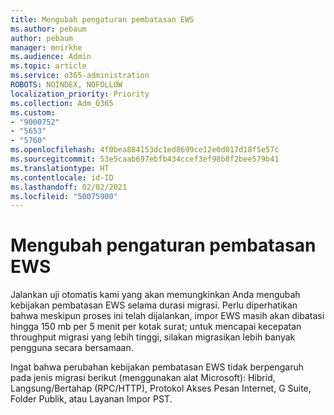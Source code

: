 ```yaml
---
title: Mengubah pengaturan pembatasan EWS
ms.author: pebaum
author: pebaum
manager: mnirkhe
ms.audience: Admin
ms.topic: article
ms.service: o365-administration
ROBOTS: NOINDEX, NOFOLLOW
localization_priority: Priority
ms.collection: Adm_O365
ms.custom:
- "9000752"
- "5653"
- "5760"
ms.openlocfilehash: 4f0bea884153dc1ed8699ce12e0d017d18f5e57c
ms.sourcegitcommit: 53e5caab697ebfb434ccef3ef98b8f2bee579b41
ms.translationtype: HT
ms.contentlocale: id-ID
ms.lasthandoff: 02/02/2021
ms.locfileid: "50075900"
---
```

# <a name="changing-ews-throttling-settings"></a>Mengubah pengaturan pembatasan EWS

Jalankan uji otomatis kami yang akan memungkinkan Anda mengubah kebijakan pembatasan EWS selama durasi migrasi. Perlu diperhatikan bahwa meskipun proses ini telah dijalankan, impor EWS masih akan dibatasi hingga 150 mb per 5 menit per kotak surat; untuk mencapai kecepatan throughput migrasi yang lebih tinggi, silakan migrasikan lebih banyak pengguna secara bersamaan.

Ingat bahwa perubahan kebijakan pembatasan EWS tidak berpengaruh pada jenis migrasi berikut (menggunakan alat Microsoft): Hibrid, Langsung/Bertahap (RPC/HTTP), Protokol Akses Pesan Internet, G Suite, Folder Publik, atau Layanan Impor PST.